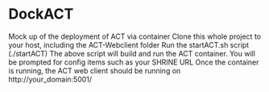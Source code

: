 # DockACT
Mock up of the deployment of ACT via container
Clone this whole project to your host, including the ACT-Webclient folder
Run the startACT.sh script (./startACT)
The above script will build and run the ACT container.  You will be prompted for config items such as your SHRINE URL
Once the container is running, the ACT web client should be running on http://your_domain:5001/
